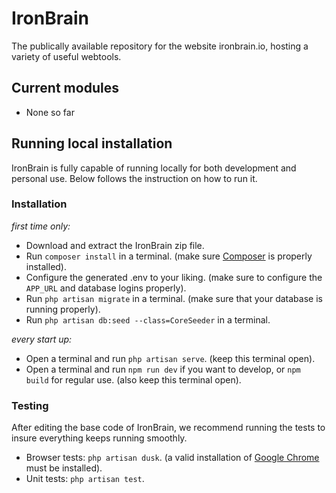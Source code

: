 # IronBrain
The publically available repository for the website ironbrain.io, hosting a variety of useful webtools.

## Current modules
- None so far

## Running local installation
IronBrain is fully capable of running locally for both development and personal use. Below follows the instruction on how to run it.

### Installation
*first time only:*

- Download and extract the IronBrain zip file.
- Run `composer install` in a terminal. (make sure [Composer](https://getcomposer.org) is properly installed).
- Configure the generated .env to your liking. (make sure to configure the `APP_URL` and database logins properly).
- Run `php artisan migrate` in a terminal. (make sure that your database is running properly).
- Run `php artisan db:seed --class=CoreSeeder` in a terminal.

*every start up:*
- Open a terminal and run `php artisan serve`. (keep this terminal open).
- Open a terminal and run `npm run dev` if you want to develop, or `npm build` for regular use. (also keep this terminal open).

### Testing
After editing the base code of IronBrain, we recommend running the tests to insure everything keeps running smoothly.
- Browser tests: `php artisan dusk`. (a valid installation of [Google Chrome](https://www.google.com/chrome/) must be installed).
- Unit tests: `php artisan test`. 
